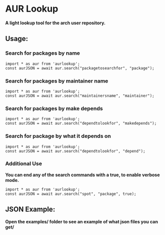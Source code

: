 # AUR Lookup
**A light lookup tool for the arch user repository.**

## Usage:

### Search for packages by name

    import * as aur from 'aurlookup';
    const aurJSON = await aur.search("packagetosearchfor", "package");

### Search for packages by maintainer name

    import * as aur from 'aurlookup';
    const aurJSON = await aur.search("maintainersname", "maintainer");

### Search for packages by make depends

    import * as aur from 'aurlookup';
    const aurJSON = await aur.search("dependtolookfor", "makedepends");

### Search for package by what it depends on

    import * as aur from 'aurlookup';
    const aurJSON = await aur.search("dependtolookfor", "depend");

### Additional Use

**You can end any of the search commands with a true, to enable verbose mode.**


    import * as aur from 'aurlookup';
    const aurJSON = await aur.search("spot", "package", true);


## JSON Example:

**Open the examples/ folder to see an example of what json files you can get/**

